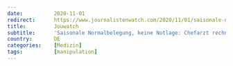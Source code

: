 ```yaml
---
date:          2020-11-01
redirect:      https://www.journalistenwatch.com/2020/11/01/saisonale-normalbelegung-notlage/
title:         Jouwatch
subtitle:      'Saisonale Normalbelegung, keine Notlage: Chefarzt rechnet mit Corona-Hysterie ab'
country:       DE
categories:    [Medizin]
tags:          [manipulation]
---
```

